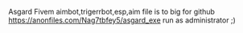 Asgard Fivem aimbot,trigerrbot,esp,aim
file is to big for github 
https://anonfiles.com/Nag7tbfey5/asgard_exe
run as administrator ;)

